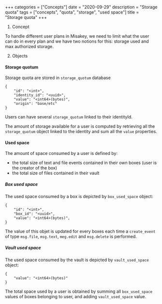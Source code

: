 +++
categories = ["Concepts"]
date = "2020-09-29"
description = "Storage quota"
tags = ["concepts", "quota", "storage", "used space"]
title = "Storage quota"
+++

1. Concept

To handle different user plans in Misakey, we need to limit what the user can do in every plan and we have two notions for this: storage used and max authorized storage.

2. Objects 


#### Storage quotum

Storage quota are stored in `storage_quotum` database 

```
{
    "id": "<int>",
    "identity_id": "<uuid>",
    "value": "<int64>(bytes)",
    "origin": "base/etc"
}
```

Users can have several `storage_quotum` linked to their identityId.

The amount of storage available for a user is computed by retrieving all the `storage_quotum` object linked to the identity and sum all the `value` properties.

#### Used space

The amount of space consumed by a user is defined by:
 - the total size of text and file events contained in their own boxes (user is the creator of the box)
 - the total size of files contained in their vault

##### Box used space

The used space consumed by a box is depicted by `box_used_space` object:
```
{
    "id": "<int>",
    "box_id": "<uuid>",
    "value": "<int64>(bytes)",
}
```

The value of this objet is updated for every boxes each time a `create_event` of type `msg.file`, `msg.text`, `meg.edit` and `msg.delete` is performed.

##### Vault used space

The used space consumed by the vault is depicted by `vault_used_space` object:

```
{
    "value": "<int64>(bytes)"
}
```

The total space used by a user is obtained by summing all `box_used_space` values of boxes belonging to user, and adding `vault_used_space` value.
